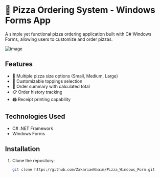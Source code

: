 # 🍕 Pizza Ordering System - Windows Forms App

A simple yet functional pizza ordering application built with C# Windows Forms, allowing users to customize and order pizzas.

![image](https://github.com/user-attachments/assets/700eccb5-9b36-4252-b43a-4aefe167fa17)


## Features

- 🧀 Multiple pizza size options (Small, Medium, Large)
- 🍅 Customizable toppings selection
- 📝 Order summary with calculated total
- 📋 Order history tracking
- 🖨️ Receipt printing capability

## Technologies Used

- C# .NET Framework
- Windows Forms

## Installation

1. Clone the repository:
   ```bash
   git clone https://github.com/ZakariaeNaaim/Pizza_Windows_Form.git
